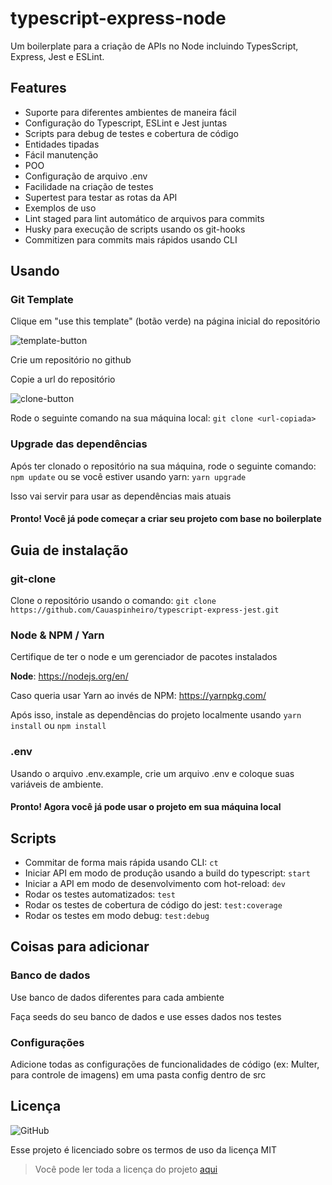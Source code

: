 # typescript-express-node

Um boilerplate para a criação de APIs no Node incluindo TypesScript, Express, Jest e ESLint.

## Features

- Suporte para diferentes ambientes de maneira fácil
- Configuração do Typescript, ESLint e Jest juntas
- Scripts para debug de testes e cobertura de código
- Entidades tipadas
- Fácil manutenção
- POO
- Configuração de arquivo .env
- Facilidade na criação de testes
- Supertest para testar as rotas da API
- Exemplos de uso
- Lint staged para lint automático de arquivos para commits
- Husky para execução de scripts usando os git-hooks
- Commitizen para commits mais rápidos usando CLI

## Usando

### Git Template

Clique em "use this template" (botão verde) na página inicial do repositório

![template-button](https://imgur.com/dq0tSwL.png)

Crie um repositório no github

Copie a url do repositório

![clone-button](https://i.imgur.com/gzyM1oO.png)

Rode o seguinte comando na sua máquina local: `git clone <url-copiada>`

### Upgrade das dependências

Após ter clonado o repositório na sua máquina, rode o seguinte comando: `npm update` ou se você estiver usando yarn: `yarn upgrade`

Isso vai servir para usar as dependências mais atuais

#### Pronto! Você já pode começar a criar seu projeto com base no boilerplate

## Guia de instalação

### git-clone

Clone o repositório usando o comando: `git clone https://github.com/Cauaspinheiro/typescript-express-jest.git`

### Node & NPM / Yarn

Certifique de ter o node e um gerenciador de pacotes instalados

**Node**: <https://nodejs.org/en/>

Caso queria usar Yarn ao invés de NPM: <https://yarnpkg.com/>

Após isso, instale as dependências do projeto localmente usando `yarn install` ou `npm install`

### .env

Usando o arquivo .env.example, crie um arquivo .env e coloque suas variáveis de ambiente.

#### Pronto! Agora você já pode usar o projeto em sua máquina local

## Scripts

- Commitar de forma mais rápida usando CLI: `ct`
- Iniciar API em modo de produção usando a build do typescript: `start`
- Iniciar a API em modo de desenvolvimento com hot-reload: `dev`
- Rodar os testes automatizados: `test`
- Rodar os testes de cobertura de código do jest: `test:coverage`
- Rodar os testes em modo debug: `test:debug`

## Coisas para adicionar

### Banco de dados

Use banco de dados diferentes para cada ambiente

Faça seeds do seu banco de dados e use esses dados nos testes

### Configurações

Adicione todas as configurações de funcionalidades de código (ex: Multer, para controle de imagens) em uma pasta config dentro de src

## Licença

![GitHub](https://img.shields.io/github/license/cauaspinheiro/typescript-express-jest?style=for-the-badge)

Esse projeto é licenciado sobre os termos de uso da licença MIT

> Você pode ler toda a licença do projeto [aqui](https://github.com/Cauaspinheiro/typescript-express-jest/blob/master/LICENSE)
